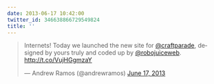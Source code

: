 ```yaml
---
date: 2013-06-17 10:42:00
twitter_id: 346638866729549824
title: ''
---
```


<blockquote class="twitter-tweet"><p lang="en" dir="ltr">Internets! Today we launched the new site for <a href="https://twitter.com/CraftParade?ref_src=twsrc%5Etfw">@craftparade</a>, designed by yours truly and coded up by <a href="https://twitter.com/robojuiceweb?ref_src=twsrc%5Etfw">@robojuiceweb</a>. <a href="http://t.co/VujHGgmzaY">http://t.co/VujHGgmzaY</a></p>&mdash; Andrew Ramos (@andrewramos) <a href="https://twitter.com/andrewramos/status/346629953007280128?ref_src=twsrc%5Etfw">June 17, 2013</a></blockquote>
<script async src="https://platform.twitter.com/widgets.js" charset="utf-8"></script>
